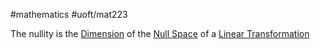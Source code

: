 #mathematics #uoft/mat223 

The nullity is the [Dimension](Dimension.md) of the [Null Space](Null%20Space.md) of a [Linear Transformation](Linear%20Transformation.md)